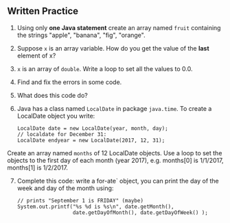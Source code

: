 

## Written Practice

1. Using only **one Java statement** create an array named `fruit` containing the strings "apple", "banana", "fig", "orange".

2. Suppose `x` is an array variable.  How do you get the value of the **last** element of x? 

3. `x` is an array of `double`.  Write a loop to set all the values to 0.0.

4. Find and fix the errors in some code.

5. What does this code do?

6. Java has a class named `LocalDate` in package `java.time`.  To create a LocalDate object you write:
    ```
    LocalDate date = new LocalDate(year, month, day);
    // localdate for December 31:
    LocalDate endyear = new LocalDate(2017, 12, 31);
    ```
Create an array named `months` of 12 LocalDate objects.  Use a loop to set the objects to the first day of each month (year 2017), e.g. months[0] is 1/1/2017, months[1] is 1/2/2017.

7. Complete this code: write a for-ate` object, you can print the day of the week and day of the month using:
    ```
    // prints "September 1 is FRIDAY" (maybe)
    System.out.printf("%s %d is %s\n", date.getMonth(), 
                      date.getDayOfMonth(), date.getDayOfWeek() );
    ```

